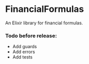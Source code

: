 # FinancialFormulas

An Elixir library for financial formulas.

### Todo before release:
- Add guards
- Add errors
- Add tests
